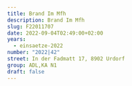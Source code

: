 ```yaml
---
title: Brand Im Mfh
description: Brand Im Mfh
slug: F22011707
date: 2022-09-04T02:49:00+02:00
years:
  - einsaetze-2022
number: "2022|42"
street: In der Fadmatt 17, 8902 Urdorf
group: ADL,KA N1
draft: false
---
```

